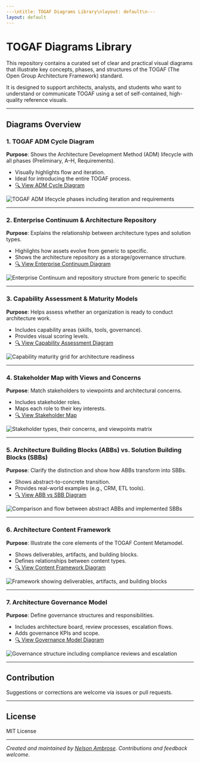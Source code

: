 ```yaml
---
---\ntitle: TOGAF Diagrams Library\nlayout: default\n---
layout: default
---
```


# TOGAF Diagrams Library

This repository contains a curated set of clear and practical visual diagrams that illustrate key concepts, phases, and structures of the TOGAF (The Open Group Architecture Framework) standard.

It is designed to support architects, analysts, and students who want to understand or communicate TOGAF using a set of self-contained, high-quality reference visuals.

---

## Diagrams Overview

### 1. **TOGAF ADM Cycle Diagram**

**Purpose**: Shows the Architecture Development Method (ADM) lifecycle with all phases (Preliminary, A–H, Requirements).

* Visually highlights flow and iteration.
* Ideal for introducing the entire TOGAF process.
* [🔍 View ADM Cycle Diagram](TOGAF%20ADM%20Cycle%20Diagram.png)

![TOGAF ADM lifecycle phases including iteration and requirements](TOGAF%20ADM%20Cycle%20Diagram.png)

---

### 2. **Enterprise Continuum & Architecture Repository**

**Purpose**: Explains the relationship between architecture types and solution types.

* Highlights how assets evolve from generic to specific.
* Shows the architecture repository as a storage/governance structure.
* [🔍 View Enterprise Continuum Diagram](Enterprise%20Continuum%20&%20Architecture%20Repository.png)

![Enterprise Continuum and repository structure from generic to specific](Enterprise%20Continuum%20&%20Architecture%20Repository.png)

---

### 3. **Capability Assessment & Maturity Models**

**Purpose**: Helps assess whether an organization is ready to conduct architecture work.

* Includes capability areas (skills, tools, governance).
* Provides visual scoring levels.
* [🔍 View Capability Assessment Diagram](Capability%20Assessment%20&%20Maturity%20Models.png)

![Capability maturity grid for architecture readiness](Capability%20Assessment%20&%20Maturity%20Models.png)

---

### 4. **Stakeholder Map with Views and Concerns**

**Purpose**: Match stakeholders to viewpoints and architectural concerns.

* Includes stakeholder roles.
* Maps each role to their key interests.
* [🔍 View Stakeholder Map](Stakeholder%20Map%20with%20Views%20and%20Concerns.png)

![Stakeholder types, their concerns, and viewpoints matrix](Stakeholder%20Map%20with%20Views%20and%20Concerns.png)

---

### 5. **Architecture Building Blocks (ABBs) vs. Solution Building Blocks (SBBs)**

**Purpose**: Clarify the distinction and show how ABBs transform into SBBs.

* Shows abstract-to-concrete transition.
* Provides real-world examples (e.g., CRM, ETL tools).
* [🔍 View ABB vs SBB Diagram](Architecture%20Building%20Blocks%20vs.%20Solution%20Building%20Blocks.png)

![Comparison and flow between abstract ABBs and implemented SBBs](Architecture%20Building%20Blocks%20vs.%20Solution%20Building%20Blocks.png)

---

### 6. **Architecture Content Framework**

**Purpose**: Illustrate the core elements of the TOGAF Content Metamodel.

* Shows deliverables, artifacts, and building blocks.
* Defines relationships between content types.
* [🔍 View Content Framework Diagram](Architecture%20Content%20Framework.png)

![Framework showing deliverables, artifacts, and building blocks](Architecture%20Content%20Framework.png)

---

### 7. **Architecture Governance Model**

**Purpose**: Define governance structures and responsibilities.

* Includes architecture board, review processes, escalation flows.
* Adds governance KPIs and scope.
* [🔍 View Governance Model Diagram](Architecture%20Governance%20Model.png)

![Governance structure including compliance reviews and escalation](Architecture%20Governance%20Model.png)

---

## Contribution

Suggestions or corrections are welcome via issues or pull requests.

---

## License

MIT License

---

*Created and maintained by [Nelson Ambrose](https://github.com/nelsambrose). Contributions and feedback welcome.* 